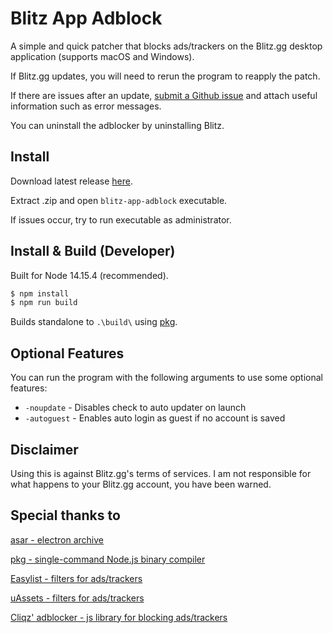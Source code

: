 # Blitz App Adblock

A simple and quick patcher that blocks ads/trackers on the Blitz.gg desktop application (supports macOS and Windows).

If Blitz.gg updates, you will need to rerun the program to reapply the patch. 

If there are issues after an update, [submit a Github issue](https://github.com/lulzsun/blitz-app-adblock/issues/new) and attach useful information such as error messages.

You can uninstall the adblocker by uninstalling Blitz.

## Install

Download latest release [here](https://github.com/lulzsun/blitz-app-adblock/releases/latest).

Extract .zip and open `blitz-app-adblock` executable.

If issues occur, try to run executable as administrator.

## Install & Build (Developer)

Built for Node 14.15.4 (recommended).

```bash
$ npm install
$ npm run build
```

Builds standalone to `.\build\` using [pkg](https://github.com/vercel/pkg).

## Optional Features

You can run the program with the following arguments to use some optional features:

- `-noupdate` - Disables check to auto updater on launch
- `-autoguest` - Enables auto login as guest if no account is saved

## Disclaimer

Using this is against Blitz.gg's terms of services. I am not responsible for what happens to your Blitz.gg account, you have been warned.

## Special thanks to

[asar - electron archive](https://github.com/electron/asar)

[pkg - single-command Node.js binary compiler](https://github.com/vercel/pkg)

[Easylist - filters for ads/trackers](https://easylist.to/pages/about.html)

[uAssets - filters for ads/trackers](https://github.com/uBlockOrigin/uAssets)

[Cliqz' adblocker - js library for blocking ads/trackers](https://github.com/cliqz-oss/adblocker)
